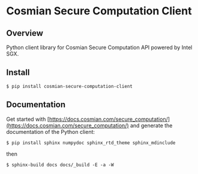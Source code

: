 # Cosmian Secure Computation Client

## Overview

Python client library for Cosmian Secure Computation API powered by Intel SGX.

## Install

```console
$ pip install cosmian-secure-computation-client
```

## Documentation

Get started with [https://docs.cosmian.com/secure_computation/](https://docs.cosmian.com/secure_computation/) and generate the documentation of the Python client:

```console
$ pip install sphinx numpydoc sphinx_rtd_theme sphinx_mdinclude
```

then

```console
$ sphinx-build docs docs/_build -E -a -W
```
